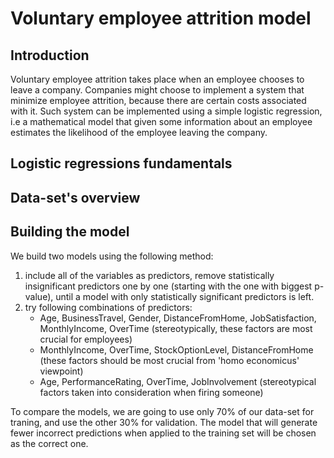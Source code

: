 # Voluntary employee attrition model

## Introduction
Voluntary employee attrition takes place when an employee chooses to leave a company. Companies
might choose to implement a system that minimize employee attrition, because there are certain
costs associated with it. Such system can be implemented using a simple logistic regression, i.e
a mathematical model that given some information about an employee estimates the likelihood of
the employee leaving the company. 

## Logistic regressions fundamentals


## Data-set's overview


## Building the model
We build two models using the following method:

1. include all of the variables as predictors, remove statistically insignificant predictors one
by one (starting with the one with biggest p-value), until a model with only statistically 
significant predictors is left.
2. try following combinations of predictors:
    - Age, BusinessTravel, Gender, DistanceFromHome, JobSatisfaction, MonthlyIncome, OverTime (stereotypically, these factors are most crucial for employees)
    - MonthlyIncome, OverTime, StockOptionLevel, DistanceFromHome (these factors should be most crucial from 'homo economicus' viewpoint)
    - Age, PerformanceRating, OverTime, JobInvolvement (stereotypical factors taken into consideration when firing someone)

To compare the models, we are going to use only 70% of our data-set for traning, and use the other 30%
for validation. The model that will generate fewer incorrect predictions when applied to the training
set will be chosen as the correct one.
